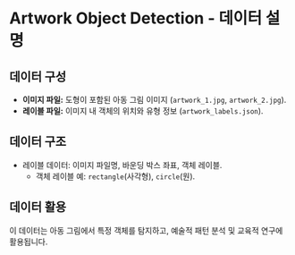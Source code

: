 # Artwork Object Detection - 데이터 설명

## 데이터 구성
- **이미지 파일:** 도형이 포함된 아동 그림 이미지 (`artwork_1.jpg`, `artwork_2.jpg`).
- **레이블 파일:** 이미지 내 객체의 위치와 유형 정보 (`artwork_labels.json`).

## 데이터 구조
- 레이블 데이터: 이미지 파일명, 바운딩 박스 좌표, 객체 레이블.
  - 객체 레이블 예: `rectangle`(사각형), `circle`(원).

## 데이터 활용
이 데이터는 아동 그림에서 특정 객체를 탐지하고, 예술적 패턴 분석 및 교육적 연구에 활용됩니다.
